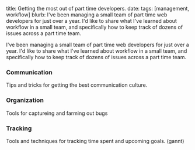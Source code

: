title: Getting the most out of part time developers.
date: 
tags: [management, workflow]
blurb: I've been managing a small team of part time web developers for just over a year. I'd like to share what I've learned about workflow in a small team, and specifically how to keep track of dozens of issues across a part time team.

I've been managing a small team of part time web developers for just over a year. I'd like to share what I've learned about workflow in a small team, and specifically how to keep track of dozens of issues across a part time team.


### Communication

Tips and tricks for getting the best communication culture.


### Organization

Tools for captureing and farming out bugs

### Tracking

Tools and techniques for tracking time spent and upcoming goals. (gannt)




